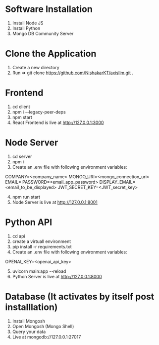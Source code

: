 # Software Installation
1. Install Node JS
2. Install Python
3. Mongo DB Community Server

# Clone the Application
1. Create a new directory
2. Run => git clone https://github.com/NishakarKT/axisllm.git .

# Frontend
1. cd client
2. npm i --legacy-peer-deps
3. npm start
4. React Frontend is live at http://127.0.0.1:3000

# Node Server
1. cd server
2. npm i
3. Create an .env file with following environment variables:

COMPANY=<company_name>
MONGO_URI=<mongo_connection_uri>
EMAIL=<email>
PASSWORD=<email_app_password>
DISPLAY_EMAIL=<email_to_be_displayed>
JWT_SECRET_KEY=<JWT_secret_key>

4. npm run start
5. Node Server is live at http://127.0.0.1:8001

# Python API
1. cd api
2. create a virtuall environment
3. pip install -r requirements.txt
4. Create an .env file with following environment variables:

OPENAI_KEY=<openai_api_key>

5. uvicorn main:app --reload
6. Python Server is live at http://127.0.0.1:8000

# Database (It activates by itself post installlation)
1. Install Mongosh
2. Open Mongosh (Mongo Shell)
3. Query your data
4. Live at mongodb://127.0.0.1:27017